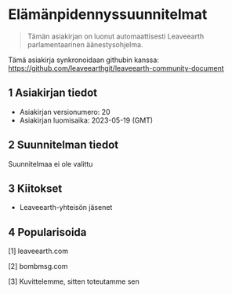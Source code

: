 # Elämänpidennyssuunnitelmat

>Tämän asiakirjan on luonut automaattisesti Leaveearth parlamentaarinen äänestysohjelma.

Tämä asiakirja synkronoidaan githubin kanssa: https://github.com/leaveearthgit/leaveearth-community-document

## 1 Asiakirjan tiedot

- Asiakirjan versionumero: 20
- Asiakirjan luomisaika: 2023-05-19 (GMT)

## 2 Suunnitelman tiedot

Suunnitelmaa ei ole valittu

## 3 Kiitokset
* Leaveearth-yhteisön jäsenet

## 4 Popularisoida
[1] leaveearth.com

[2] bombmsg.com

[3] Kuvittelemme, sitten toteutamme sen